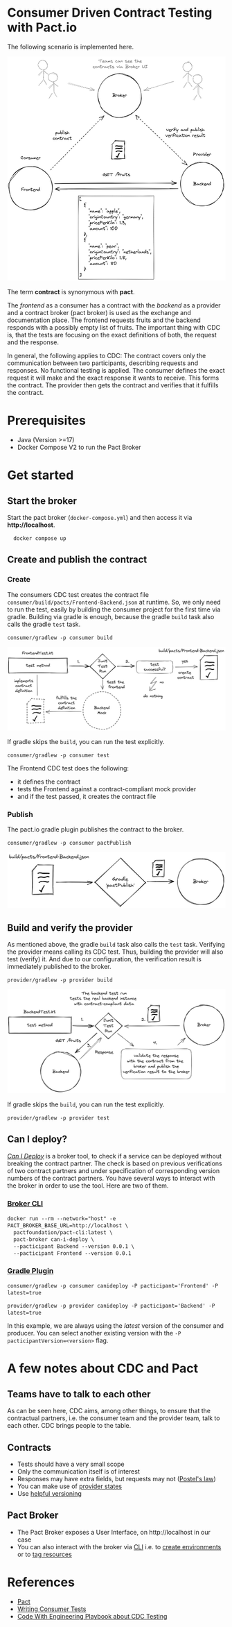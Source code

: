 # Consumer Driven Contract Testing with Pact.io

The following scenario is implemented here.

![scenario](docs/overview.jpg)

The term **contract** is synonymous with **pact**.

The _frontend_ as a consumer has a contract with the _backend_ as a provider
and a contract broker (pact broker) is used as the exchange and documentation place.
The frontend requests fruits and the backend responds with a possibly empty list of fruits.
The important thing with CDC is, that the tests are focusing on the exact definitions of both,
the request and the response.

In general, the following applies to CDC: 
The contract covers only the communication between two participants, 
describing requests and responses. No functional testing is applied.
The consumer defines the exact request it will make and the exact response it wants to receive.
This forms the contract.
The provider then gets the contract and verifies that it fulfills the contract.



# Prerequisites

- Java (Version >=17)
- Docker Compose V2 to run the Pact Broker



# Get started


## Start the broker

Start the pact broker (`docker-compose.yml`) 
and then access it via **http://localhost**.

```shell
  docker compose up
  ```


## Create and publish the contract


### Create

The consumers CDC test creates the contract file
`consumer/build/pacts/Frontend-Backend.json` at runtime.
So, we only need to run the test,
easily by building the consumer project for the first time via gradle.
Building via gradle is enough, because the gradle `build` task also 
calls the gradle `test` task.

```shell
consumer/gradlew -p consumer build
```

![contract creation](docs/contract_file_creation.jpg)

If gradle skips the `build`, you can run the test explicitly.
```shell
consumer/gradlew -p consumer test
```

The Frontend CDC test does the following:

- it defines the contract
- tests the Frontend against a contract-compliant mock provider
- and if the test passed, it creates the contract file


### Publish 

The pact.io gradle plugin publishes the contract to the broker.

```shell
consumer/gradlew -p consumer pactPublish
```
![publish contract](docs/contract_publish.jpg)


## Build and verify the provider

As mentioned above, the gradle `build` task also calls the `test` task.
Verifying the provider means calling its CDC test.
Thus, building the provider will also test (verify) it.
And due to our configuration, the verification result is 
immediately published to the broker.

```shell
provider/gradlew -p provider build
```

![contract verification](docs/contract_verification.jpg)

If gradle skips the `build`, you can run the test explicitly.
```shell
provider/gradlew -p provider test
```

## Can I deploy?

[_Can I Deploy_](https://docs.pact.io/pact_broker/can_i_deploy) 
is a broker tool, to check if a service can be deployed without breaking the contract partner.
The check is based on previous verifications of two contract partners and under specification 
of corresponding version numbers of the contract partners.
You have several ways to interact with the broker in order to use the tool. Here are two of them.


### [Broker CLI](https://docs.pact.io/pact_broker/client_cli)

```shell
docker run --rm --network="host" -e PACT_BROKER_BASE_URL=http://localhost \
  pactfoundation/pact-cli:latest \
  pact-broker can-i-deploy \
  --pacticipant Backend --version 0.0.1 \
  --pacticipant Frontend --version 0.0.1
```


### [Gradle Plugin](https://docs.pact.io/implementation_guides/jvm/provider/gradle)

```shell
consumer/gradlew -p consumer canideploy -P pacticipant='Frontend' -P latest=true
```

```shell
provider/gradlew -p provider canideploy -P pacticipant='Backend' -P latest=true
```

In this example, we are always using the _latest_ version of the consumer and producer.
You can select another existing version with the `-P pacticipantVersion=<version>` flag.



# A few notes about CDC and Pact


## Teams have to talk to each other

As can be seen here, CDC aims, among other things,
to ensure that the contractual partners,
i.e. the consumer team and the provider team, talk to each other.
CDC brings people to the table.


## Contracts

- Tests should have a very small scope
- Only the communication itself is of interest
- Responses may have extra fields, but requests may not ([Postel's law](https://docs.pact.io/getting_started/matching/gotchas))
- You can make use of [provider states](https://docs.pact.io/getting_started/provider_states)
- Use [helpful versioning](https://docs.pact.io/getting_started/versioning_in_the_pact_broker#best-practices)


## Pact Broker

- The Pact Broker exposes a User Interface, on http://localhost in our case
- You can also interact with the broker via [CLI](https://docs.pact.io/pact_broker/client_cli)
  i.e. to [create environments](https://docs.pact.io/pact_broker/recording_deployments_and_releases#environments) 
  or to [tag resources](https://docs.pact.io/pact_broker/tags)



# References
- [Pact](https://.pact.io)
- [Writing Consumer Tests](https://docs.pact.io/consumer)
- [Code With Engineering Playbook about CDC Testing](https://microsoft.github.io/code-with-engineering-playbook/automated-testing/cdc-testing/)